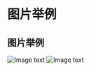 # 图片举例

## 图片举例

![Image text](/sort2/images/lemon.jpg)
![Image text](https://ss2.bdstatic.com/lfoZeXSm1A5BphGlnYG/skin/117.jpg?2)